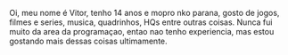 Oi, meu nome é Vitor, tenho 14 anos e mopro nko parana, gosto de jogos, filmes e series, musica, quadrinhos, HQs 
entre outras coisas. Nunca fui muito da area da programaçao, entao nao tenho experiencia, mas estou gostando
mais  dessas coisas ultimamente.
